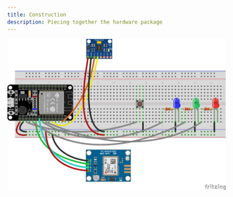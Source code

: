 ```yaml
---
title: Construction
description: Piecing together the hardware package
---
```


![Dashboard demo](../../assets/data-source-wiring.png)
